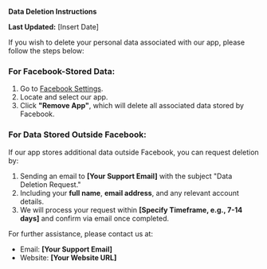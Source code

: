 **Data Deletion Instructions**

**Last Updated:** [Insert Date]

If you wish to delete your personal data associated with our app, please follow the steps below:

### **For Facebook-Stored Data:**
1. Go to [Facebook Settings](https://www.facebook.com/settings?tab=applications).
2. Locate and select our app.
3. Click **"Remove App"**, which will delete all associated data stored by Facebook.

### **For Data Stored Outside Facebook:**
If our app stores additional data outside Facebook, you can request deletion by:
1. Sending an email to **[Your Support Email]** with the subject "Data Deletion Request."
2. Including your **full name**, **email address**, and any relevant account details.
3. We will process your request within **[Specify Timeframe, e.g., 7-14 days]** and confirm via email once completed.

For further assistance, please contact us at:
- Email: **[Your Support Email]**
- Website: **[Your Website URL]**

